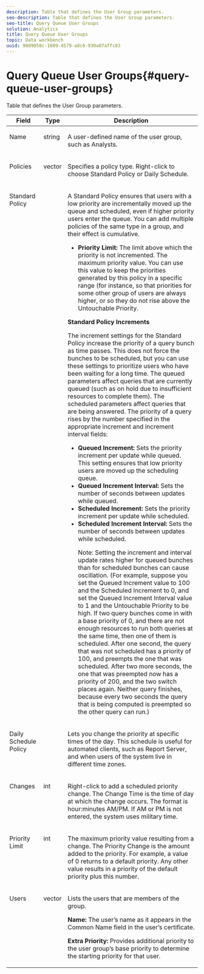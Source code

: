 ```yaml
---
description: Table that defines the User Group parameters.
seo-description: Table that defines the User Group parameters.
seo-title: Query Queue User Groups
solution: Analytics
title: Query Queue User Groups
topic: Data workbench
uuid: 90d9058c-1809-4579-a8c6-930a07affc83
---
```


# Query Queue User Groups{#query-queue-user-groups}

Table that defines the User Group parameters.

<table id="table_670A47E25A7A43F0B599BD7ABB173E69"> 
 <thead> 
  <tr valign="top"> 
   <th colname="col1" class="entry"> Field </th> 
   <th colname="col2" class="entry"> Type </th> 
   <th colname="col3" class="entry"> Description </th> 
  </tr> 
 </thead>
 <tbody> 
  <tr valign="top"> 
   <td colname="col1"> <p>Name </p> </td> 
   <td colname="col2"> <p>string </p> </td> 
   <td colname="col3"> <p>A user-defined name of the user group, such as Analysts. </p> </td> 
  </tr> 
  <tr valign="top"> 
   <td colname="col1"> <p>Policies </p> </td> 
   <td colname="col2"> <p>vector </p> </td> 
   <td colname="col3"> <p>Specifies a policy type. Right-click to choose Standard Policy or Daily Schedule. </p> </td> 
  </tr> 
  <tr valign="top"> 
   <td colname="col1"> <p>Standard Policy </p> </td> 
   <td colname="col2"> </td> 
   <td colname="col3"> <p>A Standard Policy ensures that users with a low priority are incrementally moved up the queue and scheduled, even if higher priority users enter the queue. You can add multiple policies of the same type in a group, and their effect is cumulative. 
     <ul id="ul_F7F60D23DC934F61AF2183177A11FA65"> 
      <li id="li_805ED3E740814FAEBFF2B411BAB3D248"><b>Priority Limit:</b> The limit above which the priority is not incremented. The maximum priority value. You can use this value to keep the priorities generated by this policy in a specific range (for instance, so that priorities for some other group of users are always higher, or so they do not rise above the Untouchable Priority. </li> 
     </ul> </p> <p> <b>Standard Policy Increments</b> </p> <p>The increment settings for the Standard Policy increase the priority of a query bunch as time passes. This does not force the bunches to be scheduled, but you can use these settings to prioritize users who have been waiting for a long time. The queued parameters affect queries that are currently queued (such as on hold due to insufficient resources to complete them). The scheduled parameters affect queries that are being answered. The priority of a query rises by the number specified in the appropriate increment and increment interval fields: 
     <ul id="ul_7A5EE18CE10E4484A203B938525C806C"> 
      <li id="li_4B5CD827AF3848DA811A96C851340518"><b>Queued Increment:</b> Sets the priority increment per update while queued. This setting ensures that low priority users are moved up the scheduling queue. </li> 
      <li id="li_91CA798235234A1CAC7AB32A7FB1CE84"><b>Queued Increment Interval:</b> Sets the number of seconds between updates while queued. </li> 
      <li id="li_079275E21ABA43B796A853624A6BDC29"><b>Scheduled Increment:</b> Sets the priority increment per update while scheduled. </li> 
      <li id="li_3AE2EC3EBE6C4670BA0FA1BBD03FEBBD"><b>Scheduled Increment Interval:</b> Sets the number of seconds between updates while scheduled. <p> <p>Note:  Setting the increment and interval update rates higher for queued bunches than for scheduled bunches can cause oscillation. (For example, suppose you set the Queued Increment value to 100 and the Scheduled Increment to 0, and set the Queued Increment Interval value to 1 and the Untouchable Priority to be high. If two query bunches come in with a base priority of 0, and there are not enough resources to run both queries at the same time, then one of them is scheduled. After one second, the query that was not scheduled has a priority of 100, and preempts the one that was scheduled. After two more seconds, the one that was preempted now has a priority of 200, and the two switch places again. Neither query finishes, because every two seconds the query that is being computed is preempted so the other query can run.) </p> </p> </li> 
     </ul> </p> </td> 
  </tr> 
  <tr valign="top"> 
   <td colname="col1"> <p>Daily Schedule Policy </p> </td> 
   <td colname="col2"> </td> 
   <td colname="col3"> <p>Lets you change the priority at specific times of the day. This schedule is useful for automated clients, such as <span class="wintitle"> Report Server</span>, and when users of the system live in different time zones. </p> </td> 
  </tr> 
  <tr valign="top"> 
   <td colname="col1"> <p>Changes </p> </td> 
   <td colname="col2"> <p>int </p> </td> 
   <td colname="col3"> <p>Right-click to add a scheduled priority change. The Change Time is the time of day at which the change occurs. The format is hour:minutes AM/PM. If AM or PM is not entered, the system uses military time. </p> </td> 
  </tr> 
  <tr valign="top"> 
   <td colname="col1"> <p>Priority Limit </p> </td> 
   <td colname="col2"> <p>int </p> </td> 
   <td colname="col3"> <p>The maximum priority value resulting from a change. The Priority Change is the amount added to the priority. For example, a value of 0 returns to a default priority. Any other value results in a priority of the default priority plus this number. </p> </td> 
  </tr> 
  <tr valign="top"> 
   <td colname="col1"> <p>Users </p> </td> 
   <td colname="col2"> <p>vector </p> </td> 
   <td colname="col3"> <p>Lists the users that are members of the group. </p> <p> <b>Name:</b> The user’s name as it appears in the Common Name field in the user’s certificate. </p> <p> <b>Extra Priority:</b> Provides additional priority to the user group’s base priority to determine the starting priority for that user. </p> </td> 
  </tr> 
 </tbody> 
</table>

